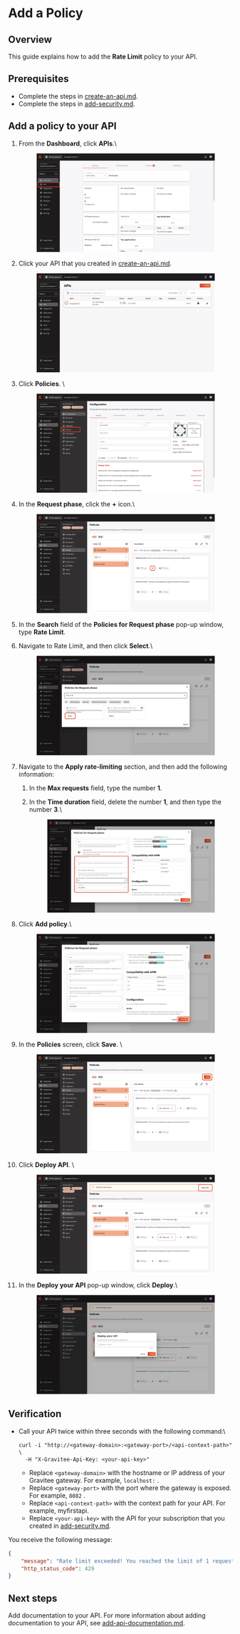 # Add a Policy

## Overview

This guide explains how to add the **Rate Limit** policy to your API.

## Prerequisites&#x20;

* Complete the steps in [create-an-api.md](create-an-api.md "mention").
* Complete the steps in [add-security.md](add-security.md "mention").

## Add a policy to your API

1.  From the **Dashboard**, click **APIs**.\


    <figure><img src="../../.gitbook/assets/D2F7C967-F0C7-4992-984D-0684E5BE02C4.jpeg" alt=""><figcaption></figcaption></figure>
2.  Click your API that you created in [create-an-api.md](create-an-api.md "mention").\
    &#x20;

    <figure><img src="../../.gitbook/assets/image (321).png" alt=""><figcaption></figcaption></figure>
3.  Click **Policies**. \


    <figure><img src="../../.gitbook/assets/241E3A83-3746-47BA-9361-76312CA849E5.jpeg" alt=""><figcaption></figcaption></figure>
4.  In the **Request phase**, click the **+** icon.\


    <figure><img src="../../.gitbook/assets/1053008C-CE95-4FC4-868C-992C86122B02.jpeg" alt=""><figcaption></figcaption></figure>
5. In the **Search** field of the **Policies for Request phase** pop-up window, type **Rate Limit**.
6.  Navigate to Rate Limit, and then click **Select**.\


    <figure><img src="../../.gitbook/assets/7A919B5F-058C-437F-A7B1-FB48A370A0A8.jpeg" alt=""><figcaption></figcaption></figure>
7. Navigate to the **Apply rate-limiting** section, and then add the following information:
   1. &#x20;In the **Max requests** field, type the number **1**.&#x20;
   2.  In the **Time duration** field, delete the number **1**, and then type the number **3**.\


       <figure><img src="../../.gitbook/assets/C4FF3909-CCE6-4A43-8F48-D7A603485D17.jpeg" alt=""><figcaption></figcaption></figure>
8.  Click **Add policy**.\


    <figure><img src="../../.gitbook/assets/73534139-73DB-4AD0-9B8A-69B7FDC9A7F4.jpeg" alt=""><figcaption></figcaption></figure>
9.  In the **Policies** screen, click **Save**. \


    <figure><img src="../../.gitbook/assets/D36930DA-6E96-4B2E-8D0C-9AE36C4CFD1F.jpeg" alt=""><figcaption></figcaption></figure>
10. Click **Deploy API**. \


    <figure><img src="../../.gitbook/assets/1E2DDE15-217B-45E8-A1E6-20A12282B0E8.jpeg" alt=""><figcaption></figcaption></figure>
11. In the **Deploy your API** pop-up window, click **Deploy**.\


    <figure><img src="../../.gitbook/assets/image (322).png" alt=""><figcaption></figcaption></figure>

## Verification&#x20;

*   Call your API twice within three seconds with the following command:\


    ```
    curl -i "http://<gateway-domain>:<gateway-port>/<api-context-path>" \
      -H "X-Gravitee-Api-Key: <your-api-key>"
    ```

    * Replace `<gateway-domain>` with the hostname or IP address of your Gravitee gateway. For example, `localhost:` .
    * Replace `<gateway-port>` with the port where the gateway is exposed. For example, `8082` .
    * Replace `<api-context-path>` with the context path for your API. For example, myfirstapi.
    * Replace `<your-api-key>` with the API for your subscription that you created in [add-security.md](add-security.md "mention").

You receive the following message:

```json
{
    "message": "Rate limit exceeded! You reached the limit of 1 requests per 3 seconds",
    "http_status_code": 429
}
```

## Next steps

Add documentation to your API. For more information about adding documentation to your API, see [add-api-documentation.md](add-api-documentation.md "mention").
